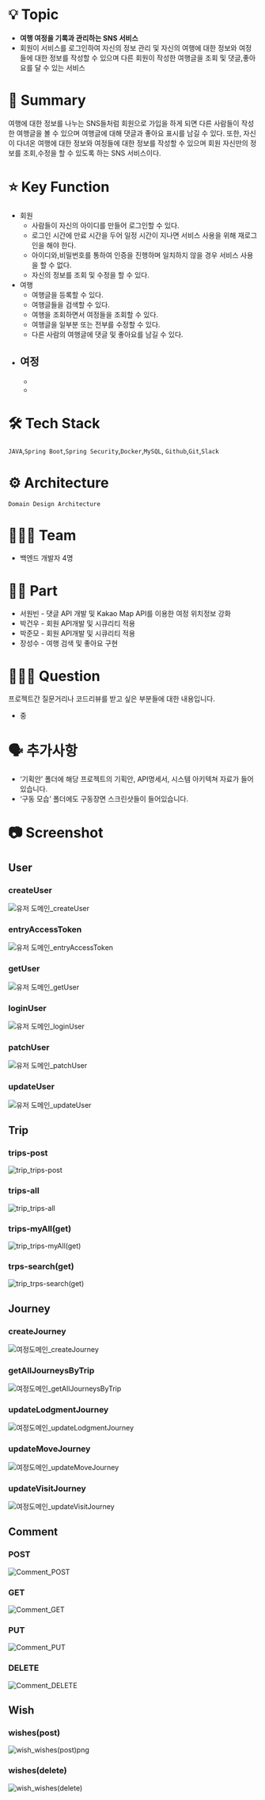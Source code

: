 # 💡 Topic

- **여행 여정을 기록과 관리하는 SNS 서비스**
- 회원이 서비스를 로그인하여 자신의 정보 관리 및 자신의 여행에 대한 정보와 여정들에 대한 정보를 작성할 수 있으며 다른 회원이 작성한 여행글을 조회 및 댓글,좋아요를 달 수 있는 서비스




# 📝 Summary

여행에 대한 정보를 나누는 SNS들처럼 회원으로 가입을 하게 되면 다른 사람들이 작성한 여행글을 볼 수 있으며 여행글에 대해 댓글과 좋아요 표시를 남길 수 있다.
또한, 자신이 다녀온 여행에 대한 정보와 여정들에 대한 정보를 작성할  수 있으며 회원 자신만의 정보를 조회,수정을 할 수 있도록 하는 SNS 서비스이다.




# ⭐️ Key Function

- 회원
    - 사람들이 자신의 아이디를 만들어 로그인할 수 있다.
    - 로그인 시간에 만료 시간을 두어 일정 시간이 지나면 서비스 사용을 위해 재로그인을 해야 한다.
    - 아이디와,비밀번호를 통하여 인증을 진행하며 일치하지 않을 경우 서비스 사용을 할 수 없다.
    - 자신의 정보를 조회 및 수정을 할 수 있다.
- 여행
    - 여행글을 등록할 수 있다.
    - 여행글들을 검색할 수 있다.
    - 여행을 조회하면서 여정들을 조회할 수 있다.
    - 여행글을 일부분 또는 전부를 수정할 수 있다.
    - 다른 사람의 여행글에 댓글 및 좋아요를 남길 수 있다.
- 여정
    - 
    - 
    -   



# 🛠 Tech Stack

`JAVA`,`Spring Boot`,`Spring Security`,`Docker`,`MySQL`, `Github`,`Git`,`Slack`



# ⚙️ Architecture

`Domain Design Architecture`




# 🧑🏻‍💻 Team

- 백엔드 개발자 4명




# 🤚🏻 Part

- 서원빈 - 댓글 API 개발 및 Kakao Map API를 이용한 여정 위치정보 강화
- 박건우 - 회원 API개발 및 시큐리티 적용 
- 박준모 - 회원 API개발 및 시큐리티 적용 
- 장성수 - 여행 검색 및 좋아요 구현




# 🙋🏻‍♂️ Question

프로젝트간 질문거리나 코드리뷰를 받고 싶은 부분들에 대한 내용입니다.

- 중




# 🗣️ 추가사항

- ‘기획안’ 폴더에 해당 프로젝트의 기획안, API명세서, 시스템 아키텍쳐 자료가 들어있습니다.
- ‘구동 모습’ 폴더에도 구동장면 스크린샷들이 들어있습니다.

# 📷 Screenshot

## User
### createUser
![유저 도메인_createUser](https://github.com/Group5-toy/KDT_Y_BE_Toy_Project3/assets/97028441/3b34f0ec-cee1-4bf0-860b-39888640cf94)
### entryAccessToken
![유저 도메인_entryAccessToken](https://github.com/Group5-toy/KDT_Y_BE_Toy_Project3/assets/97028441/0a1e6a21-8f54-4fe0-abb6-b6d57a20f03d)
### getUser
![유저 도메인_getUser](https://github.com/Group5-toy/KDT_Y_BE_Toy_Project3/assets/97028441/7f6a635d-b1d5-4320-bcd2-986fb2923ff3)
### loginUser
![유저 도메인_loginUser](https://github.com/Group5-toy/KDT_Y_BE_Toy_Project3/assets/97028441/ca1d9063-cef2-4046-a106-3e8c5bb3e5bc)
### patchUser
![유저 도메인_patchUser](https://github.com/Group5-toy/KDT_Y_BE_Toy_Project3/assets/97028441/2cfcf695-dacc-4a0c-86d2-6137d86c6c05)
### updateUser
![유저 도메인_updateUser](https://github.com/Group5-toy/KDT_Y_BE_Toy_Project3/assets/97028441/aa95b84d-6b46-485c-8b5d-e8b1e5f27a63)

## Trip
### trips-post
![trip_trips-post](https://github.com/Group5-toy/KDT_Y_BE_Toy_Project3/assets/97028441/fe216138-eecd-4362-863c-63c613b21a70)
### trips-all
![trip_trips-all](https://github.com/Group5-toy/KDT_Y_BE_Toy_Project3/assets/97028441/bbb26e7e-1ed2-4a23-acb0-8eec7efe11a0)
### trips-myAll(get)
![trip_trips-myAll(get)](https://github.com/Group5-toy/KDT_Y_BE_Toy_Project3/assets/97028441/43823092-339b-4df1-81c5-d0629e15b1c8)
### trps-search(get)
![trip_trps-search(get)](https://github.com/Group5-toy/KDT_Y_BE_Toy_Project3/assets/97028441/6c8cb143-f471-46d3-ae65-a9ca0aa4f509)

## Journey
### createJourney
![여정도메인_createJourney](https://github.com/Group5-toy/KDT_Y_BE_Toy_Project3/assets/97028441/af36205e-9b55-46e2-962c-549b6f8895e7)
### getAllJourneysByTrip
![여정도메인_getAllJourneysByTrip](https://github.com/Group5-toy/KDT_Y_BE_Toy_Project3/assets/97028441/362ed889-b083-4565-ac71-bd4ad71248cc)
### updateLodgmentJourney
![여정도메인_updateLodgmentJourney](https://github.com/Group5-toy/KDT_Y_BE_Toy_Project3/assets/97028441/e8cf4565-af9a-4072-af06-ca8329edf0c7)
### updateMoveJourney
![여정도메인_updateMoveJourney](https://github.com/Group5-toy/KDT_Y_BE_Toy_Project3/assets/97028441/af923120-72b4-4e1d-8a65-2fb869deb86d)
### updateVisitJourney
![여정도메인_updateVisitJourney](https://github.com/Group5-toy/KDT_Y_BE_Toy_Project3/assets/97028441/a9fd25b4-027f-4acd-bb35-60445e1ce235)

## Comment
### POST
![Comment_POST](https://github.com/Group5-toy/KDT_Y_BE_Toy_Project3/assets/97028441/3cc04c84-e153-45c3-b48a-e0a0bd5350fd)
### GET
![Comment_GET](https://github.com/Group5-toy/KDT_Y_BE_Toy_Project3/assets/97028441/c26c1bf7-b534-42a7-a343-436e2eecf675)
### PUT
![Comment_PUT](https://github.com/Group5-toy/KDT_Y_BE_Toy_Project3/assets/97028441/841ebce4-7478-41c9-942e-8c2b1e320f6b)
### DELETE
![Comment_DELETE](https://github.com/Group5-toy/KDT_Y_BE_Toy_Project3/assets/97028441/1bc7b6e5-2842-4e85-967d-9e4612a36977)

## Wish
### wishes(post)
![wish_wishes(post)png](https://github.com/Group5-toy/KDT_Y_BE_Toy_Project3/assets/97028441/c5a3d46f-b4de-4b54-ae10-03b51c477e61)
### wishes(delete)
![wish_wishes(delete)](https://github.com/Group5-toy/KDT_Y_BE_Toy_Project3/assets/97028441/1ea4c1c0-0586-4d47-b72c-4a3875b119cc)








